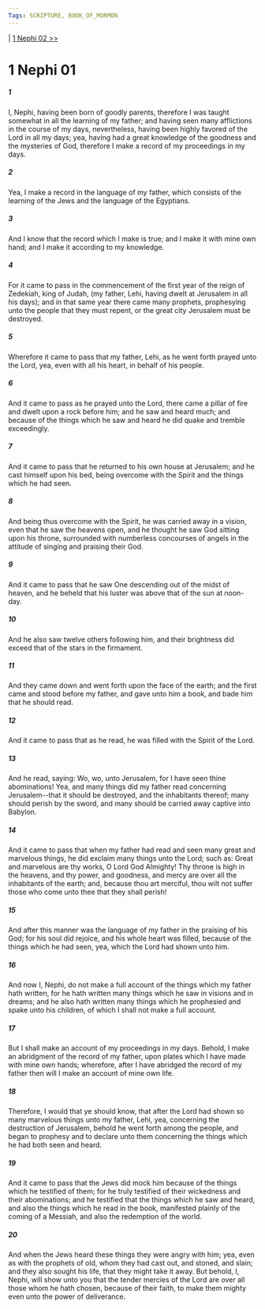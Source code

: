 ```yaml
---
Tags: SCRIPTURE, BOOK_OF_MORMON
---
```


| [1 Nephi 02 >>](SCRIPTURES/Book_of_Mormon/01_1_Nephi/1_Nephi_02.md)

# 1 Nephi 01

##### 1
 I, Nephi, having been born of goodly parents, therefore I was taught somewhat in all the learning of my father; and having seen many afflictions in the course of my days, nevertheless, having been highly favored of the Lord in all my days; yea, having had a great knowledge of the goodness and the mysteries of God, therefore I make a record of my proceedings in my days.
##### 2
Yea, I make a record in the language of my father, which consists of the learning of the Jews and the language of the Egyptians.
##### 3
And I know that the record which I make is true; and I make it with mine own hand; and I make it according to my knowledge.
##### 4
 For it came to pass in the commencement of the first year of the reign of Zedekiah, king of Judah, (my father, Lehi, having dwelt at Jerusalem in all his days); and in that same year there came many prophets, prophesying unto the people that they must repent, or the great city Jerusalem must be destroyed.
##### 5
 Wherefore it came to pass that my father, Lehi, as he went forth prayed unto the Lord, yea, even with all his heart, in behalf of his people.
##### 6
 And it came to pass as he prayed unto the Lord, there came a pillar of fire and dwelt upon a rock before him; and he saw and heard much; and because of the things which he saw and heard he did quake and tremble exceedingly.
##### 7
 And it came to pass that he returned to his own house at Jerusalem; and he cast himself upon his bed, being overcome with the Spirit and the things which he had seen.
##### 8
 And being thus overcome with the Spirit, he was carried away in a vision, even that he saw the heavens open, and he thought he saw God sitting upon his throne, surrounded with numberless concourses of angels in the attitude of singing and praising their God.
##### 9
 And it came to pass that he saw One descending out of the midst of heaven, and he beheld that his luster was above that of the sun at noon-day.
##### 10
 And he also saw twelve others following him, and their brightness did exceed that of the stars in the firmament.
##### 11
 And they came down and went forth upon the face of the earth; and the first came and stood before my father, and gave unto him a book, and bade him that he should read.
##### 12
 And it came to pass that as he read, he was filled with the Spirit of the Lord.
##### 13
 And he read, saying: Wo, wo, unto Jerusalem, for I have seen thine abominations! Yea, and many things did my father read concerning Jerusalem--that it should be destroyed, and the inhabitants thereof; many should perish by the sword, and many should be carried away captive into Babylon.
##### 14
 And it came to pass that when my father had read and seen many great and marvelous things, he did exclaim many things unto the Lord; such as: Great and marvelous are thy works, O Lord God Almighty! Thy throne is high in the heavens, and thy power, and goodness, and mercy are over all the inhabitants of the earth; and, because thou art merciful, thou wilt not suffer those who come unto thee that they shall perish!
##### 15
 And after this manner was the language of my father in the praising of his God; for his soul did rejoice, and his whole heart was filled, because of the things which he had seen, yea, which the Lord had shown unto him.
##### 16
 And now I, Nephi, do not make a full account of the things which my father hath written, for he hath written many things which he saw in visions and in dreams; and he also hath written many things which he prophesied and spake unto his children, of which I shall not make a full account.
##### 17
 But I shall make an account of my proceedings in my days. Behold, I make an abridgment of the record of my father, upon plates which I have made with mine own hands; wherefore, after I have abridged the record of my father then will I make an account of mine own life.
##### 18
 Therefore, I would that ye should know, that after the Lord had shown so many marvelous things unto my father, Lehi, yea, concerning the destruction of Jerusalem, behold he went forth among the people, and began to prophesy and to declare unto them concerning the things which he had both seen and heard.
##### 19
 And it came to pass that the Jews did mock him because of the things which he testified of them; for he truly testified of their wickedness and their abominations; and he testified that the things which he saw and heard, and also the things which he read in the book, manifested plainly of the coming of a Messiah, and also the redemption of the world.
##### 20
 And when the Jews heard these things they were angry with him; yea, even as with the prophets of old, whom they had cast out, and stoned, and slain; and they also sought his life, that they might take it away. But behold, I, Nephi, will show unto you that the tender mercies of the Lord are over all those whom he hath chosen, because of their faith, to make them mighty even unto the power of deliverance.
